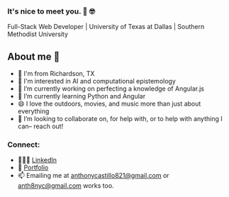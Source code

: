 ### It's nice to meet you. 👋 🤓
Full-Stack Web Developer | University of Texas at Dallas | Southern Methodist University

## About me 🥸
- 🏡 I'm from Richardson, TX
- 🔭 I'm interested in AI and computational epistemology
- 🤔 I’m currently working on perfecting a knowledge of Angular.js
- 🌱 I’m currently learning Python and Angular
- 😄 I love the outdoors, movies, and music more than just about everything
- 💬 I’m looking to collaborate on, for help with, or to help with anything I can– reach out!

### Connect:
- 👨🏽‍💻 [LinkedIn](https://www.linkedin.com/in/anth8nyc/) 
- 💼 [Portfolio](https://anth8nyc.github.io/acportfolio/)
- 📫 Emailing me at anthonycastillo821@gmail.com or anth8nyc@gmail.com works too.
